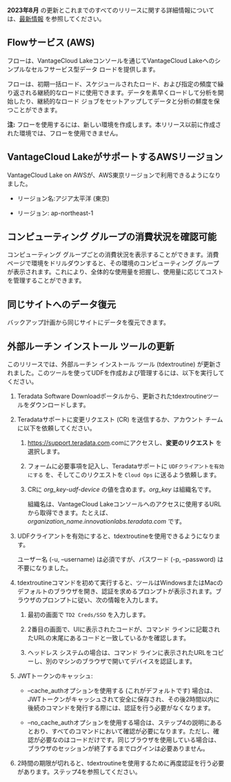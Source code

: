 **2023年8月** の更新とこれまでのすべてのリリースに関する詳細情報については、[最新情報](https://docs.teradata.com/access/sources/dita/topic?dita:mapPath=phg1621910019905.ditamap&dita:ditavalPath=pny1626732985837.ditaval&dita:topicPath=lpz1632246643646.dita) を参照してください。

Flowサービス (AWS)
------------------

フローは、VantageCloud Lakeコンソールを通じてVantageCloud Lakeへのシンプルなセルフサービス型データ ロードを提供します。

フローは、初期一括ロード、スケジュールされたロード、および指定の頻度で繰り返される継続的なロードに使用できます。データを素早くロードして分析を開始したり、継続的なロード ジョブをセットアップしてデータと分析の鮮度を保つことができます。

**注:** フローを使用するには、新しい環境を作成します。本リリース以前に作成された環境では、フローを使用できません。

VantageCloud LakeがサポートするAWSリージョン
--------------------------------------------

VantageCloud Lake on AWSが、AWS東京リージョンで利用できるようになりました。

-   リージョン名:アジア太平洋 (東京)

-   リージョン: ap-northeast-1

コンピューティング グループの消費状況を確認可能
-----------------------------------------------

コンピューティング グループごとの消費状況を表示することができます。消費ページで環境をドリルダウンすると、その環境のコンピューティング グループが表示されます。これにより、全体的な使用量を把握し、使用量に応じてコストを管理することができます。

同じサイトへのデータ復元
------------------------

バックアップ計画から同じサイトにデータを復元できます。

外部ルーチン インストール ツールの更新
--------------------------------------

このリリースでは、外部ルーチン インストール ツール (tdextroutine) が更新されました。このツールを使ってUDFを作成および管理するには、以下を実行してください。

1.  Teradata Software Downloadポータルから、更新されたtdextroutineツールをダウンロードします。

2.  Teradataサポートに変更リクエスト (CR) を送信するか、アカウント チームに以下を依頼してください。

    1.  <https://support.teradata.com>.comにアクセスし、**変更のリクエスト** を選択します。

    2.  フォームに必要事項を記入し、Teradataサポートに `UDFクライアントを有効にする` を、そしてこのリクエストを `Cloud Ops` に送るよう依頼します。

    3.  CRに *org\_key-udf-device* の値を含めます。*org\_key* は組織名です。

        組織名は、VantageCloud Lakeコンソールへのアクセスに使用するURLから取得できます。たとえば、*organization\_name.innovationlabs.teradata.com* です。

3.  UDFクライアントを有効にすると、tdextroutineを使用できるようになります。

    ユーザー名 (-u, –username) は必須ですが、パスワード (-p, –password) は不要になりました。

4.  tdextroutineコマンドを初めて実行すると、ツールはWindowsまたはMacのデフォルトのブラウザを開き、認証を求めるプロンプトが表示されます。ブラウザのプロンプトに従い、次の情報を入力します。

    1.  最初の画面で `TD2 Creds/SSO` を入力します。

    2.  2番目の画面で、UIに表示されたコードが、コマンド ラインに記載されたURLの末尾にあるコードと一致しているかを確認します。

    3.  ヘッドレス システムの場合は、コマンド ラインに表示されたURLをコピーし、別のマシンのブラウザで開いてデバイスを認証します。

5.  JWTトークンのキャッシュ:

    -   –cache\_authオプションを使用する (これがデフォルトです) 場合は、JWTトークンがキャッシュされて安全に保存され、その後2時間以内に後続のコマンドを発行する際には、認証を行う必要がなくなります。

    -   –no\_cache\_authオプションを使用する場合は、ステップ4の説明にあるとおり、すべてのコマンドにおいて確認が必要になります。ただし、確認が必要なのはコードだけです。同じブラウザを使用している場合は、ブラウザのセッションが終了するまでログインは必要ありません。

6.  2時間の期限が切れると、tdextroutineを使用するために再度認証を行う必要があります。ステップ4を参照してください。
